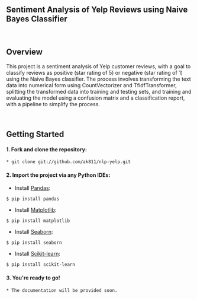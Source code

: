 ## Sentiment Analysis of Yelp Reviews using Naive Bayes Classifier

<br>

## Overview
This project is a sentiment analysis of Yelp customer reviews, with a goal to classify reviews as positive (star rating of 5) or negative (star rating of 1)
using the Naive Bayes classifier. The process involves transforming the text data into numerical form using CountVectorizer and TfidfTransformer,
splitting the transformed data into training and testing sets, and training and evaluating the model using a confusion matrix and a classification report,
with a pipeline to simplify the process.

<br>

## Getting Started
#### 1. Fork and clone the repository:
  ```
  * git clone git://github.com/ak811/nlp-yelp.git
  ```
#### 2. Import the project via any Python IDEs:
  * Install [Pandas](https://github.com/pandas-dev/pandas):
  ```
  $ pip install pandas
  ```
  * Install [Matplotlib](https://github.com/matplotlib/matplotlib):
  ```
  $ pip install matplotlib
  ```
  * Install [Seaborn](https://github.com/mwaskom/seaborn):
  ```
  $ pip install seaborn
  ```  
   * Install [Scikit-learn](https://github.com/scikit-learn/scikit-learn):
  ``` 
  $ pip install scikit-learn
  ```
#### 3. You're ready to go!
  ```
  * The documentation will be provided soon.
  ```
  
<!-- View Documentation -->

<br>
